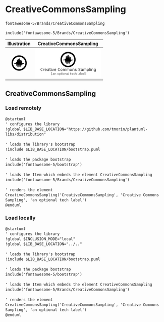 # CreativeCommonsSampling


```text
fontawesome-5/Brands/CreativeCommonsSampling
```

```text
include('fontawesome-5/Brands/CreativeCommonsSampling')
```



| Illustration | CreativeCommonsSampling |
| :---: | :---: |
| ![illustration for Illustration](../../fontawesome-5/Brands/CreativeCommonsSampling.png) | ![illustration for CreativeCommonsSampling](../../fontawesome-5/Brands/CreativeCommonsSampling.Local.png) |




## CreativeCommonsSampling

### Load remotely
```plantuml
@startuml
' configures the library
!global $LIB_BASE_LOCATION="https://github.com/tmorin/plantuml-libs/distribution"

' loads the library's bootstrap
!include $LIB_BASE_LOCATION/bootstrap.puml

' loads the package bootstrap
include('fontawesome-5/bootstrap')

' loads the Item which embeds the element CreativeCommonsSampling
include('fontawesome-5/Brands/CreativeCommonsSampling')

' renders the element
CreativeCommonsSampling('CreativeCommonsSampling', 'Creative Commons Sampling', 'an optional tech label')
@enduml
```

### Load locally
```plantuml
@startuml
' configures the library
!global $INCLUSION_MODE="local"
!global $LIB_BASE_LOCATION="../.."

' loads the library's bootstrap
!include $LIB_BASE_LOCATION/bootstrap.puml

' loads the package bootstrap
include('fontawesome-5/bootstrap')

' loads the Item which embeds the element CreativeCommonsSampling
include('fontawesome-5/Brands/CreativeCommonsSampling')

' renders the element
CreativeCommonsSampling('CreativeCommonsSampling', 'Creative Commons Sampling', 'an optional tech label')
@enduml
```


